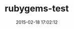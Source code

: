 ---
layout: post
title:  "rubygems-test"
repo:   "rubygems/rubygems-test"
date:   2015-02-18 17:02:12
gemurl: http://github.com/rubygems/rubygems-test
---